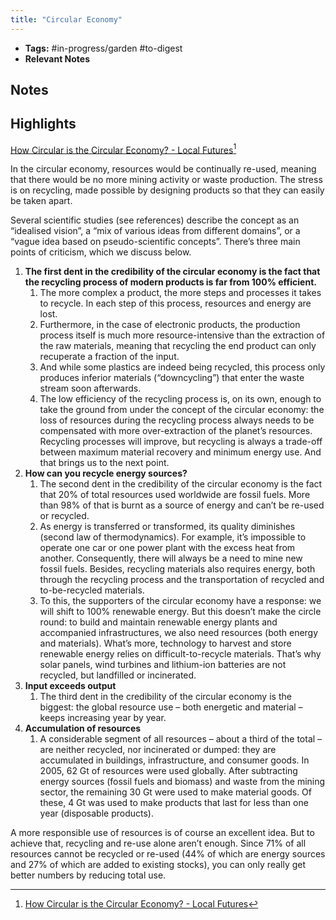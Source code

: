 ```yaml
---
title: "Circular Economy"
---
```


- **Tags:** #in-progress/garden #to-digest 
- **Relevant Notes**

## Notes

## Highlights
[How Circular is the Circular Economy? - Local Futures](<[How Circular is the Circular Economy? - Local Futures](https://www.localfutures.org/how-circular-is-the-circular-economy/)>)[^1]

In the circular economy, resources would be continually re-used, meaning that there would be no more mining activity or waste production. The stress is on recycling, made possible by designing products so that they can easily be taken apart.

Several scientific studies (see references) describe the concept as an “idealised vision”, a “mix of various ideas from different domains”, or a “vague idea based on pseudo-scientific concepts”. There’s three main points of criticism, which we discuss below.

1. **The first dent in the credibility of the circular economy is the fact that the recycling process of modern products is far from 100% efficient.**
    1. The more complex a product, the more steps and processes it takes to recycle. In each step of this process, resources and energy are lost.
    2. Furthermore, in the case of electronic products, the production process itself is much more resource-intensive than the extraction of the raw materials, meaning that recycling the end product can only recuperate a fraction of the input.
    3. And while some plastics are indeed being recycled, this process only produces inferior materials (“downcycling”) that enter the waste stream soon afterwards.
    4. The low efficiency of the recycling process is, on its own, enough to take the ground from under the concept of the circular economy: the loss of resources during the recycling process always needs to be compensated with more over-extraction of the planet’s resources. Recycling processes will improve, but recycling is always a trade-off between maximum material recovery and minimum energy use. And that brings us to the next point.
2. **How can you recycle energy sources?**
    1. The second dent in the credibility of the circular economy is the fact that 20% of total resources used worldwide are fossil fuels. More than 98% of that is burnt as a source of energy and can’t be re-used or recycled.
    2. As energy is transferred or transformed, its quality diminishes (second law of thermodynamics). For example, it’s impossible to operate one car or one power plant with the excess heat from another. Consequently, there will always be a need to mine new fossil fuels. Besides, recycling materials also requires energy, both through the recycling process and the transportation of recycled and to-be-recycled materials.
    3. To this, the supporters of the circular economy have a response: we will shift to 100% renewable energy. But this doesn’t make the circle round: to build and maintain renewable energy plants and accompanied infrastructures, we also need resources (both energy and materials). What’s more, technology to harvest and store renewable energy relies on difficult-to-recycle materials. That’s why solar panels, wind turbines and lithium-ion batteries are not recycled, but landfilled or incinerated.
3. **Input exceeds output**
    1. The third dent in the credibility of the circular economy is the biggest: the global resource use – both energetic and material – keeps increasing year by year.
4. **Accumulation of resources**
    1. A considerable segment of all resources – about a third of the total – are neither recycled, nor incinerated or dumped: they are accumulated in buildings, infrastructure, and consumer goods. In 2005, 62 Gt of resources were used globally. After subtracting energy sources (fossil fuels and biomass) and waste from the mining sector, the remaining 30 Gt were used to make material goods. Of these, 4 Gt was used to make products that last for less than one year (disposable products).

A more responsible use of resources is of course an excellent idea. But to achieve that, recycling and re-use alone aren’t enough. Since 71% of all resources cannot be recycled or re-used (44% of which are energy sources and 27% of which are added to existing stocks), you can only really get better numbers by reducing total use.



[^1]: [How Circular is the Circular Economy? - Local Futures](https://www.localfutures.org/how-circular-is-the-circular-economy/)